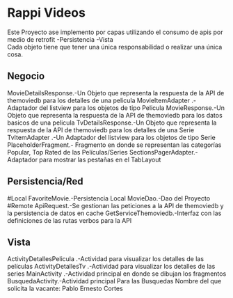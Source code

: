 # Rappi Videos

Este Proyecto ase implemento por capas utilizando el consumo de apis por medio de retrofit   -Persistencia -Vista  
Cada objeto tiene que  tener una única responsabilidad o realizar una única cosa.

## Negocio
MovieDetailsResponse.-Un Objeto que representa la respuesta de la API de themoviedb para los detalles de una pelicula
MovieItemAdapter .- Adaptador del listview para los objetos de tipo Pelicula
MovieResponse.-Un Objeto que representa la respuesta de la API de themoviedb para los datos basicos de una pelicula
TvDetailsResponse.-Un Objeto que representa la respuesta de la API de themoviedb para los detalles de una Serie
TvItemAdapter .-Un  Adaptador del listview para los objetos de tipo Serie
PlaceholderFragment.-  Fragmento en donde se representan las categorías Popular, Top Rated de las Películas/Series
SectionsPagerAdapter.- Adaptador para mostrar las pestañas en el TabLayout

## Persistencia/Red

#Local
FavoriteMovie.-Persistencia Local
MovieDao.-Dao del Proyecto
#Remote
ApiRequest.-Se gestionan las peticiones a la API de themoviedb y la persistencia de datos en cache
GetServiceThemoviedb.-Interfaz con las definiciones de las rutas verbos  para la API 

## Vista
ActivityDetallesPelicula .-Actividad para visualizar los detalles de las películas
ActivityDetallesTv .-Actividad para visualizar los detalles de las series
MainActivity .-Actividad principal en donde se dibujan los fragmentos
BusquedaActivity.-Actividad principal Para las Busquedas
Nombre del que solicita la vacante: Pablo Ernesto Cortes 
